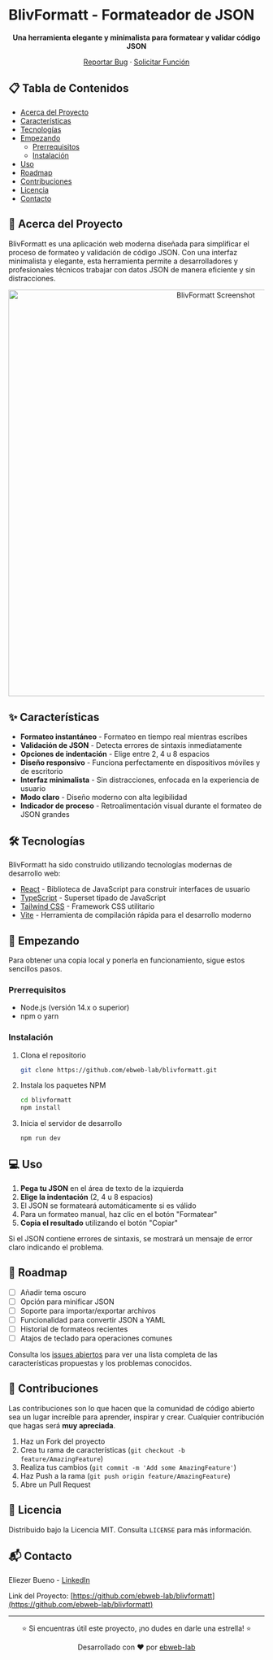 # BlivFormatt - Formateador de JSON

<div align="center">
  
  <p align="center">
    <strong>Una herramienta elegante y minimalista para formatear y validar código JSON</strong>
  </p>
  
  <p align="center">
    <a href="https://github.com/ebweb-lab/blivformatt/issues">Reportar Bug</a>
    ·
    <a href="https://github.com/ebweb-lab/blivformatt/issues">Solicitar Función</a>
  </p>
</div>

## 📋 Tabla de Contenidos

- [Acerca del Proyecto](#-acerca-del-proyecto)
- [Características](#-características)
- [Tecnologías](#-tecnologías)
- [Empezando](#-empezando)
  - [Prerrequisitos](#prerrequisitos)
  - [Instalación](#instalación)
- [Uso](#-uso)
- [Roadmap](#-roadmap)
- [Contribuciones](#-contribuciones)
- [Licencia](#-licencia)
- [Contacto](#-contacto)

## 🚀 Acerca del Proyecto

BlivFormatt es una aplicación web moderna diseñada para simplificar el proceso de formateo y validación de código JSON. Con una interfaz minimalista y elegante, esta herramienta permite a desarrolladores y profesionales técnicos trabajar con datos JSON de manera eficiente y sin distracciones.

<div align="center">
  <img src="https://port-folio-eb.vercel.app/projects/blivformatt.png" alt="BlivFormatt Screenshot" width="800" />
</div>

## ✨ Características

- **Formateo instantáneo** - Formateo en tiempo real mientras escribes
- **Validación de JSON** - Detecta errores de sintaxis inmediatamente
- **Opciones de indentación** - Elige entre 2, 4 u 8 espacios
- **Diseño responsivo** - Funciona perfectamente en dispositivos móviles y de escritorio
- **Interfaz minimalista** - Sin distracciones, enfocada en la experiencia de usuario
- **Modo claro** - Diseño moderno con alta legibilidad
- **Indicador de proceso** - Retroalimentación visual durante el formateo de JSON grandes

## 🛠 Tecnologías

BlivFormatt ha sido construido utilizando tecnologías modernas de desarrollo web:

- [React](https://reactjs.org/) - Biblioteca de JavaScript para construir interfaces de usuario
- [TypeScript](https://www.typescriptlang.org/) - Superset tipado de JavaScript
- [Tailwind CSS](https://tailwindcss.com/) - Framework CSS utilitario
- [Vite](https://vitejs.dev/) - Herramienta de compilación rápida para el desarrollo moderno

## 🏁 Empezando

Para obtener una copia local y ponerla en funcionamiento, sigue estos sencillos pasos.

### Prerrequisitos

- Node.js (versión 14.x o superior)
- npm o yarn

### Instalación

1. Clona el repositorio
   ```sh
   git clone https://github.com/ebweb-lab/blivformatt.git
   ```

2. Instala los paquetes NPM
   ```sh
   cd blivformatt
   npm install
   ```

3. Inicia el servidor de desarrollo
   ```sh
   npm run dev
   ```

## 💻 Uso

1. **Pega tu JSON** en el área de texto de la izquierda
2. **Elige la indentación** (2, 4 u 8 espacios)
3. El JSON se formateará automáticamente si es válido
4. Para un formateo manual, haz clic en el botón "Formatear"
5. **Copia el resultado** utilizando el botón "Copiar"

Si el JSON contiene errores de sintaxis, se mostrará un mensaje de error claro indicando el problema.

## 🔭 Roadmap

- [ ] Añadir tema oscuro
- [ ] Opción para minificar JSON
- [ ] Soporte para importar/exportar archivos
- [ ] Funcionalidad para convertir JSON a YAML
- [ ] Historial de formateos recientes
- [ ] Atajos de teclado para operaciones comunes

Consulta los [issues abiertos](https://github.com/ebweb-lab/blivformatt/issues) para ver una lista completa de las características propuestas y los problemas conocidos.

## 🤝 Contribuciones

Las contribuciones son lo que hacen que la comunidad de código abierto sea un lugar increíble para aprender, inspirar y crear. Cualquier contribución que hagas será **muy apreciada**.

1. Haz un Fork del proyecto
2. Crea tu rama de características (`git checkout -b feature/AmazingFeature`)
3. Realiza tus cambios (`git commit -m 'Add some AmazingFeature'`)
4. Haz Push a la rama (`git push origin feature/AmazingFeature`)
5. Abre un Pull Request

## 📝 Licencia

Distribuido bajo la Licencia MIT. Consulta `LICENSE` para más información.

## 📬 Contacto

Eliezer Bueno - [LinkedIn](https://www.linkedin.com/in/eliezer-bueno-790189200/)

Link del Proyecto: [https://github.com/ebweb-lab/blivformatt](https://github.com/ebweb-lab/blivformatt)

---

<div align="center">
  <p>⭐️ Si encuentras útil este proyecto, ¡no dudes en darle una estrella! ⭐️</p>
  <p>Desarrollado con ❤️ por <a href="https://github.com/ebweb-lab">ebweb-lab</a></p>
</div>
